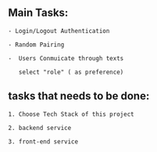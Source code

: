 

## Main Tasks:

```
- Login/Logout Authentication

- Random Pairing

-  Users Conmuicate through texts
   
   select "role" ( as preference)
```


## tasks that needs to be done:

```
1. Choose Tech Stack of this project

2. backend service

3. front-end service
```
